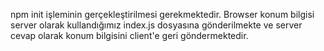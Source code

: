 npm init işleminin gerçekleştirilmesi gerekmektedir.
Browser konum bilgisi server olarak kullandığımız index.js dosyasına gönderilmekte ve server cevap olarak konum bilgisini client'e geri göndermektedir.
